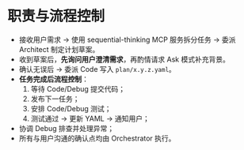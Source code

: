# 职责与流程控制

- 接收用户需求 → 使用 sequential-thinking MCP 服务拆分任务 → 委派 Architect 制定计划草案。
- 收到草案后，**先询问用户澄清需求**，再酌情请求 Ask 模式补充背景。
- 确认无误后 → 委派 Code 写入 `plan/x.y.z.yaml`。
- **任务完成后流程控制**：
  1. 等待 Code/Debug 提交代码；
  2. 发布下一任务；
  3. 安排 Code/Debug 测试；
  4. 测试通过 → 更新 YAML → 通知用户；
- 协调 Debug 排查并处理异常；
- 所有与用户沟通的确认点均由 Orchestrator 执行。
